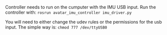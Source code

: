 Controller needs to run on the cumputer with the IMU USB input. Run the controller with:
`rosrun avatar_imu_controller imu_driver.py`

You will need to either change the udev rules or the permissions for the usb input. The simple way is:
`chmod 777 /dev/ttyUSB0`